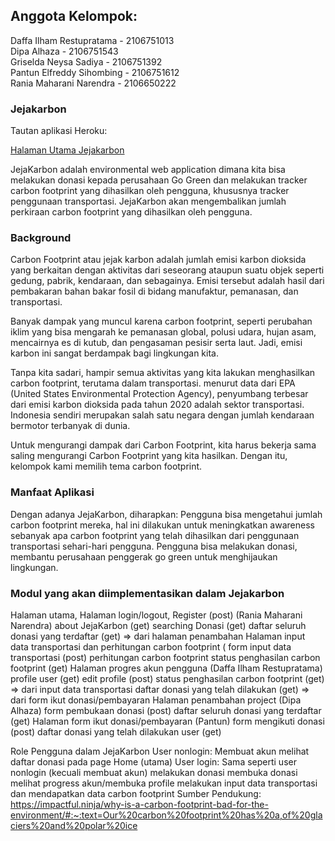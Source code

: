 ## Anggota Kelompok:
Daffa Ilham Restupratama - 2106751013 <br>
Dipa Alhaza - 2106751543 <br>
Griselda Neysa Sadiya - 2106751392 <br>
Pantun Elfreddy Sihombing - 2106751612 <br>
Rania Maharani Narendra - 2106650222 <br>

### Jejakarbon
Tautan aplikasi Heroku:  

[Halaman Utama Jejakarbon](https://b06-group-project.herokuapp.com/)

JejaKarbon adalah environmental web application dimana kita bisa melakukan donasi kepada perusahaan Go Green dan melakukan tracker carbon footprint yang dihasilkan oleh pengguna, khususnya tracker penggunaan transportasi. JejaKarbon akan mengembalikan jumlah perkiraan carbon footprint yang dihasilkan oleh pengguna.   


### Background
Carbon Footprint atau jejak karbon adalah jumlah emisi karbon dioksida yang berkaitan dengan aktivitas dari seseorang ataupun suatu objek seperti gedung, pabrik, kendaraan, dan sebagainya. Emisi tersebut adalah hasil dari pembakaran bahan bakar fosil di bidang manufaktur, pemanasan, dan transportasi. 

Banyak dampak yang muncul karena carbon footprint, seperti perubahan iklim yang bisa mengarah ke pemanasan global, polusi udara, hujan asam, mencairnya es di kutub, dan pengasaman pesisir serta laut. Jadi, emisi karbon ini sangat berdampak bagi lingkungan kita.

Tanpa kita sadari, hampir semua aktivitas yang kita lakukan menghasilkan carbon footprint, terutama dalam transportasi. menurut data dari EPA (United States Environmental Protection Agency), penyumbang terbesar dari emisi karbon dioksida pada tahun 2020 adalah sektor transportasi. Indonesia sendiri merupakan salah satu negara dengan jumlah kendaraan bermotor terbanyak di dunia. 

Untuk mengurangi dampak dari Carbon Footprint,  kita harus bekerja sama saling mengurangi Carbon Footprint yang kita hasilkan. Dengan itu, kelompok kami memilih tema carbon footprint. 

### Manfaat Aplikasi
Dengan adanya JejaKarbon, diharapkan:
Pengguna bisa mengetahui jumlah carbon footprint mereka, hal ini dilakukan untuk meningkatkan awareness sebanyak apa carbon footprint yang telah dihasilkan dari penggunaan transportasi sehari-hari pengguna.
Pengguna bisa melakukan donasi, membantu perusahaan penggerak go green untuk menghijaukan lingkungan.

### Modul yang akan diimplementasikan dalam Jejakarbon
Halaman utama, Halaman login/logout, Register (post) (Rania Maharani Narendra)
about JejaKarbon (get)
searching Donasi (get)
daftar seluruh donasi yang terdaftar (get) => dari halaman penambahan
Halaman input data transportasi dan perhitungan carbon footprint (
form input data transportasi (post)
perhitungan carbon footprint 
status penghasilan carbon footprint (get)
Halaman progres akun pengguna (Daffa Ilham Restupratama)
profile user (get)
edit profile (post)
status penghasilan carbon footprint (get) => dari input data transportasi
daftar donasi yang telah dilakukan (get) => dari form ikut donasi/pembayaran
Halaman penambahan project (Dipa Alhaza)
form pembukaan donasi (post)
daftar seluruh donasi yang terdaftar (get)
Halaman form ikut donasi/pembayaran (Pantun)
form mengikuti donasi (post)
daftar donasi yang telah dilakukan user (get)

Role Pengguna dalam JejaKarbon
User nonlogin:
Membuat akun
melihat daftar donasi pada page Home (utama)
User login:
Sama seperti user nonlogin (kecuali membuat akun)
melakukan donasi
membuka donasi
melihat progress akun/membuka profile
melakukan input data transportasi dan mendapatkan data carbon footprint
Sumber Pendukung:
https://impactful.ninja/why-is-a-carbon-footprint-bad-for-the-environment/#:~:text=Our%20carbon%20footprint%20has%20a,of%20glaciers%20and%20polar%20ice 
